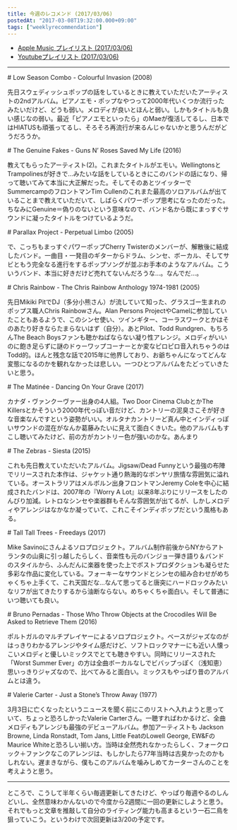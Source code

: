 ```yaml
---
title: 今週のレコメンド (2017/03/06)
postedAt: "2017-03-08T19:32:00.000+09:00"
tags: ["weeklyrecommendation"]
---
```


* [Apple Music プレイリスト (2017/03/06)](https://itunes.apple.com/jp/playlist/%E4%BB%8A%E9%80%B1%E3%81%AE%E3%83%AC%E3%82%B3%E3%83%A1%E3%83%B3%E3%83%89-2017-03-05/idpl.6620357e730f4b32991fa8f4638287db)
* [Youtubeプレイリスト (2017/03/06)](https://www.youtube.com/playlist?list=PLegnWsUgQaydKYieoinmTeRLdSaANEoFf)

---

\# Low Season Combo - Colourful Invasion (2008)

先日スウェディッシュポップの話をしているときに教えていただいたアーティストの2ndアルバム。ピアノエモ・ポップなやつって2000年代いくつか流行ったみたいだけど、どうも弱い。メロディが良いとほんと弱い。しかもタイトルも良い感じなの弱い。最近「ピアノエモといったら」のMaeが復活してるし、日本ではHIATUSも頑張ってるし、そろそろ再流行が来るんじゃないかと思うんだがどうだろうか。

\# The Genuine Fakes - Guns N’ Roses Saved My Life (2016)

教えてもらったアーティスト(2)。これまたタイトルがエモい。WellingtonsとTrampolinesが好きで…みたいな話をしているときにこのバンドの話になり、帰って聴いてみて本当に大正解だった。そしてそのあとツイッターでSummercampのフロントマンTim Cullenのこれまた最高のソロアルバムが出ていることまで教えていただいて、しばらくパワーポップ思考になったのだった。ちなみにGenuine＝偽りのないという意味なので、バンド名から既にまっすぐサウンドに凝ったタイトルをつけているようだ。

\# Parallax Project - Perpetual Limbo (2005)

で、こっちもまっすぐパワーポップCherry Twisterのメンバーが、解散後に結成したバンド。一曲目・一発目のギターからドラム、シンセ、ボーカル、そしてサビともう完全なる進行をするポップソングが並ぶお手本のようなアルバム。こういうバンド、本当に好きだけど売れてないんだろうな…。なんでだ…。

\# Chris Rainbow - The Chris Rainbow Anthology 1974-1981 (2005)

先日Mikiki PitでDJ（多分小熊さん）が流していて知った、グラスゴー生まれのポップス職人Chris Rainbowさん。Alan Persons ProjectやCamelに参加していたこともあるようで、このシンセ使い、ツインギター、コーラスワークとかはそのあたり好きならたまらないはず（自分）。あとPilot、Todd Rundgren、もちろんThe Beach Boysファンも聴かねばならない凝り性アレンジ。メロディがいいのに飽き足らずに謎のドゥーワップコーナーとか変なピロピロ音入れちゃうのはTodd的。ほんと残念な話で2015年に他界しており、お爺ちゃんになってどんな変態になるのかを観れなかったは悲しい。一つひとつアルバムをたどっていきたいと思う。

\# The Matinée - Dancing On Your Grave (2017)

カナダ・ヴァンクーヴァー出身の4人組。Two Door Cinema ClubとかThe Killersとかそういう2000年代っぽい音だけど、カントリーの泥臭さこそが好きな音楽なんですという姿勢がいい。オルタナカントリーど真ん中とインディっぽいサウンドの混在がなんか葛藤みたいに見えて面白くきいた。他のアルバムもすこし聴いてみたけど、前の方がカントリー色が強いのかな。あんまり

\# The Zebras - Siesta (2015)

これも先日教えていただいたアルバム。Jigsaw/Dead Funnyという最強の布陣でリリースされた本作は、ジャケット通り熱海的なボンヤリ旅情な雰囲気に溢れている。オーストラリアはメルボルン出身フロントマンJeremy Coleを中心に結成されたバンドは、2007年の『Worry A Lot』以来8年ぶりにリリースをしたのんびり加減。レトロなシンセや楽器群もそんな雰囲気が出てるが、しかしメロディやアレンジはなかなか凝っていて、これこそインディポップだという風格もある。

\# Tall Tall Trees - Freedays (2017)

Mike Savinoにさんよるソロプロジェクト。アルバム制作前後からNYからアトランタの山奥に引っ越したらしく、音楽性も元のバンジョー弾き語り＆バンドのスタイルから、ふんだんに楽器を使った上でポストプロダクションも凝らせた多彩な作品に変化している。フォーキーなサウンドとシンセの組み合わせがめちゃくちゃ上手くて、これ天国だな…なんて思ってると唐突にハードロックみたいなリフが出てきたりするから油断ならない。めちゃくちゃ面白い。そして普通にいつ聴いても良い。

\# Bruno Pernadas - Those Who Throw Objects at the Crocodiles Will Be Asked to Retrieve Them (2016)

ポルトガルのマルチプレイヤーによるソロプロジェクト。ベースがジャズなのがはっきりわかるアレンジやタイム感だけど、ソフトロックマナーにも近い人懐っこいメロディと優しいミックスでとても聴きやすい。同時にリリースされた「Worst Summer Ever」の方は全曲ボーカルなしでビバップっぽく（浅知恵）思いっきりジャズなので、比べてみると面白い。ミックスもやっぱり昔のアルバムとは違う。

\# Valerie Carter - Just a Stone’s Throw Away (1977)

3月3日に亡くなったというニュースを聞く前にこのリストへ入れようと思っていて、ちょっと恐ろしかったValerie Carterさん。一聴すればわかるけど、全曲メロディもアレンジも最強のデビューアルバム。参加アーティストも Jackson Browne, Linda Ronstadt, Tom Jans, Little FeatのLowell George, EW&FのMaurice Whiteと恐ろしい揃い方。当時は全然売れなかったらしく、フォークロック＋ファンクなこのアレンジは、もしかしたら77年当時は古臭かったのかもしれない。遅まきながら、僕もこのアルバムを噛みしめてカーターさんのことを考えようと思う。

---

ところで、こうして半年くらい毎週更新してきたけど、やっぱり毎週やるのしんどいし、全然意味わかんないので今度から2週間に一回の更新にしようと思う。それでもっと文章を推敲して自分のライティング能力も高まるという一石二鳥を狙っていこう。というわけで次回更新は3/20の予定です。